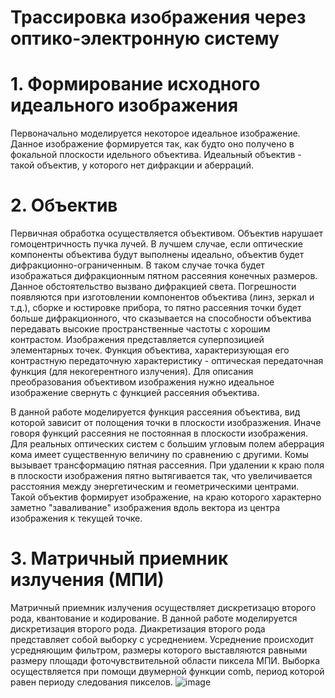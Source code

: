 # Трассировка изображения через оптико-электронную систему

# 1. Формирование исходного идеального изображения
Первоначально моделируется некоторое идеальное изображение. Данное изображение формируется так, как будто оно получено в фокальной плоскости идельного объектива. Идеальный объектив - такой объектив, у которого нет дифракции и аберраций. 
# 2. Объектив
Первичная обработка осуществляется объективом. Объектив нарушает гомоцентричность пучка лучей. В лучшем случае, если оптические компоненты объектива будут выполнены идеально, объектив будет дифракционно-ограниченным. В таком случае точка будет изображаться дифракционным пятном рассеяния конечных размеров. Данное обстоятельство вызвано дифракцией света. Погрешности появляются при изготовлении компонентов объектива (линз, зеркал и т.д.), сборке и юстировке прибора, то пятно рассеяния точки будет больше дифракционного, что сказывается на способности объектива передавать высокие пространственные частоты с хорошим контрастом. Изображения представляется суперпозицией элементарных точек. Функция объектива, характеризующая его контрастную передаточную характеристику - оптическая передаточная функция (для некогерентного излучения). Для описания преобразования объективом изображения нужно идеальное изображение свернуть с функцией рассеяния объектива. 

В данной работе моделируется функция рассеяния объектива, вид которой зависит от полощения точки в плоскости изобразжения. Иначе говоря функций рассеяния не постоянная в плоскости изображения. Для реальных оптических систем с большим угловым полем аберрация кома имеет существенную величину по сравнению с другими. Комы вызывает трансформацию пятная рассеяния. При удалении к краю поля в плоскости изображения пятно вытягивается так, что увеличивается расстояния между энергетическим и геометрическими центрами. Такой объектив формирует изображение, на краю которого характерно заметно "заваливание" изображения вдоль вектора из центра изображения к текущей точке.

# 3. Матричный приемник излучения (МПИ)
Матричный приемник излучения осуществляет дискретизацю второго рода, квантование и кодирование. В данной работе моделируется дискретизация второго рода. Диакретизация второго рода представляет собой выборку с усреднением. Усреднение происходит усредняющим фильтром, размеры которого выставляются равными размеру площади фоточувствительной области пиксела МПИ. Выборка осуществляется при помощи двумерной функции comb, период которой равен периоду следования пикселов.
![image](https://user-images.githubusercontent.com/48294724/154123285-a981da8d-cc01-4759-bd08-3cc714cf598f.png)
